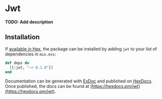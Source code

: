 # Jwt

**TODO: Add description**

## Installation

If [available in Hex](https://hex.pm/docs/publish), the package can be installed
by adding `jwt` to your list of dependencies in `mix.exs`:

```elixir
def deps do
  [{:jwt, "~> 0.1.0"}]
end
```

Documentation can be generated with [ExDoc](https://github.com/elixir-lang/ex_doc)
and published on [HexDocs](https://hexdocs.pm). Once published, the docs can
be found at [https://hexdocs.pm/jwt](https://hexdocs.pm/jwt).

